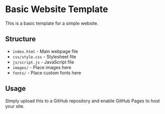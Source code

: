 # Basic Website Template

This is a basic template for a simple website. 

## Structure

- `index.html` - Main webpage file
- `css/style.css` - Stylesheet file
- `js/script.js` - JavaScript file
- `images/` - Place images here
- `fonts/` - Place custom fonts here

## Usage

Simply upload this to a GitHub repository and enable GitHub Pages to host your site.

